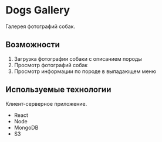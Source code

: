 # Dogs Gallery

Галерея фотографий собак.

## Возможности

1) Загрузка фотографии собаки с описанием породы
2) Просмотр фотографий собак
3) Просмотр информации по породе в выпадающем меню

## Используемые технологии

Клиент-серверное приложение.
* React
* Node
* MongoDB
* S3
